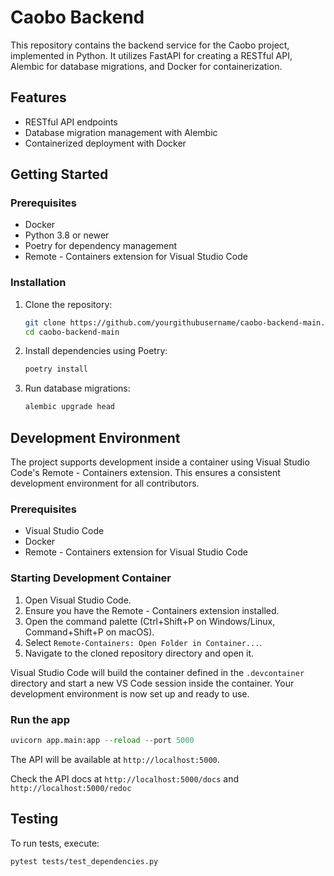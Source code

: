 # Caobo Backend

This repository contains the backend service for the Caobo project, implemented in Python. It utilizes FastAPI for creating a RESTful API, Alembic for database migrations, and Docker for containerization.

## Features

- RESTful API endpoints
- Database migration management with Alembic
- Containerized deployment with Docker

## Getting Started

### Prerequisites

- Docker
- Python 3.8 or newer
- Poetry for dependency management
- Remote - Containers extension for Visual Studio Code

### Installation

1. Clone the repository:
   ```bash
   git clone https://github.com/yourgithubusername/caobo-backend-main.git
   cd caobo-backend-main
   ```

2. Install dependencies using Poetry:
   ```bash
   poetry install
   ```

3. Run database migrations:
   ```bash
   alembic upgrade head
   ```

## Development Environment

The project supports development inside a container using Visual Studio Code's Remote - Containers extension. This ensures a consistent development environment for all contributors.

### Prerequisites

- Visual Studio Code
- Docker
- Remote - Containers extension for Visual Studio Code

### Starting Development Container

1. Open Visual Studio Code.
2. Ensure you have the Remote - Containers extension installed.
3. Open the command palette (Ctrl+Shift+P on Windows/Linux, Command+Shift+P on macOS).
4. Select `Remote-Containers: Open Folder in Container...`.
5. Navigate to the cloned repository directory and open it.


Visual Studio Code will build the container defined in the `.devcontainer` directory and start a new VS Code session inside the container. Your development environment is now set up and ready to use.

### Run the app

``` python
uvicorn app.main:app --reload --port 5000
```
The API will be available at `http://localhost:5000`.

Check the API docs at `http://localhost:5000/docs` and `http://localhost:5000/redoc`

## Testing

To run tests, execute:

```bash
pytest tests/test_dependencies.py
```